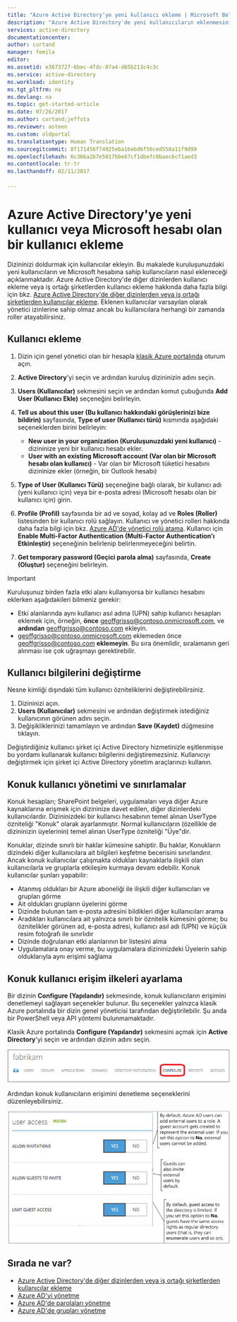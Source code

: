 ```yaml
---
title: "Azure Active Directory'ye yeni kullanıcı ekleme | Microsoft Belgeleri"
description: "Azure Active Directory'de yeni kullanıcıların eklenmesini veya kullanıcı bilgilerinin değiştirilmesini açıklar."
services: active-directory
documentationcenter: 
author: curtand
manager: femila
editor: 
ms.assetid: e3673727-6bec-4fdc-87a4-d65b213c4c3c
ms.service: active-directory
ms.workload: identity
ms.tgt_pltfrm: na
ms.devlang: na
ms.topic: get-started-article
ms.date: 07/26/2017
ms.author: curtand;jeffsta
ms.reviewer: asteen
ms.custom: oldportal
ms.translationtype: Human Translation
ms.sourcegitcommit: 8f171456f74925eba16ebd6f56ced558a11f9d99
ms.openlocfilehash: 6c366a2b7e5017bbe67cf1dbefc0baec6cf1aed3
ms.contentlocale: tr-tr
ms.lasthandoff: 02/11/2017

---
```

# <a name="add-new-users--or-users-with-microsoft-accounts-to-azure-active-directory"></a>Azure Active Directory'ye yeni kullanıcı veya Microsoft hesabı olan bir kullanıcı ekleme
Dizininizi doldurmak için kullanıcılar ekleyin. Bu makalede kuruluşunuzdaki yeni kullanıcıların ve Microsoft hesabına sahip kullanıcıların nasıl ekleneceği açıklanmaktadır. Azure Active Directory'de diğer dizinlerden kullanıcı ekleme veya iş ortağı şirketlerden kullanıcı ekleme hakkında daha fazla bilgi için bkz. [Azure Active Directory'de diğer dizinlerden veya iş ortağı şirketlerden kullanıcılar ekleme](active-directory-create-users-external.md). Eklenen kullanıcılar varsayılan olarak yönetici izinlerine sahip olmaz ancak bu kullanıcılara herhangi bir zamanda roller atayabilirsiniz.

## <a name="add-a-user"></a>Kullanıcı ekleme
1. Dizin için genel yönetici olan bir hesapla [klasik Azure portalında](https://manage.windowsazure.com) oturum açın.
2. **Active Directory**'yi seçin ve ardından kuruluş dizininizin adını seçin.
3. **Users (Kullanıcılar)** sekmesini seçin ve ardından komut çubuğunda **Add User (Kullanıcı Ekle)** seçeneğini belirleyin.
4. **Tell us about this user (Bu kullanıcı hakkındaki görüşlerinizi bize bildirin)** sayfasında, **Type of user (Kullanıcı türü)** kısmında aşağıdaki seçeneklerden birini belirleyin:

   * **New user in your organization (Kuruluşunuzdaki yeni kullanıcı)** - dizininize yeni bir kullanıcı hesabı ekler.
   * **User with an existing Microsoft account (Var olan bir Microsoft hesabı olan kullanıcı)** - Var olan bir Microsoft tüketici hesabını dizininize ekler (örneğin, bir Outlook hesabı)
5. **Type of User (Kullanıcı Türü)** seçeneğine bağlı olarak, bir kullanıcı adı (yeni kullanıcı için) veya bir e-posta adresi (Microsoft hesabı olan bir kullanıcı için) girin.
6. **Profile (Profil)** sayfasında bir ad ve soyad, kolay ad ve **Roles (Roller)** listesinden bir kullanıcı rolü sağlayın. Kullanıcı ve yönetici rolleri hakkında daha fazla bilgi için bkz. [Azure AD'de yönetici rolü atama](active-directory-assign-admin-roles.md). Kullanıcı için **Enable Multi-Factor Authentication (Multi-Factor Authentication'ı Etkinleştir)** seçeneğinin belirlenip belirlenmeyeceğini belirtin.
7. **Get temporary password (Geçici parola alma)** sayfasında, **Create (Oluştur)** seçeneğini belirleyin.

> [!IMPORTANT]
> Kuruluşunuz birden fazla etki alanı kullanıyorsa bir kullanıcı hesabını eklerken aşağıdakileri bilmeniz gerekir:
>
> * Etki alanlarında aynı kullanıcı asıl adına (UPN) sahip kullanıcı hesapları eklemek için, örneğin, **önce** geoffgrisso@contoso.onmicrosoft.com, ve **ardından** geoffgrisso@contoso.com ekleyin.
> * geoffgrisso@contoso.onmicrosoft.com eklemeden önce geoffgrisso@contoso.com **eklemeyin**. Bu sıra önemlidir, sıralamanın geri alınması ise çok uğraşmayı gerektirebilir.
>
>

## <a name="change-user-information"></a>Kullanıcı bilgilerini değiştirme
Nesne kimliği dışındaki tüm kullanıcı özniteliklerini değiştirebilirsiniz.

1. Dizininizi açın.
2. **Users (Kullanıcılar)** sekmesini ve ardından değiştirmek istediğiniz kullanıcının görünen adını seçin.
3. Değişikliklerinizi tamamlayın ve ardından **Save (Kaydet)** düğmesine tıklayın.

Değiştirdiğiniz kullanıcı şirket içi Active Directory hizmetinizle eşitlenmişse bu yordamı kullanarak kullanıcı bilgilerini değiştiremezsiniz. Kullanıcıyı değiştirmek için şirket içi Active Directory yönetim araçlarınızı kullanın.

## <a name="guest-user-management-and-limitations"></a>Konuk kullanıcı yönetimi ve sınırlamalar
Konuk hesapları; SharePoint belgeleri, uygulamaları veya diğer Azure kaynaklarına erişmek için dizininize davet edilen, diğer dizinlerdeki kullanıcılardır. Dizininizdeki bir kullanıcı hesabının temel alınan UserType özniteliği "Konuk" olarak ayarlanmıştır. Normal kullanıcıların (özellikle de dizininizin üyelerinin) temel alınan UserType özniteliği "Üye"dir.

Konuklar, dizinde sınırlı bir haklar kümesine sahiptir. Bu haklar, Konukların dizindeki diğer kullanıcılara ait bilgileri keşfetme becerisini sınırlandırır. Ancak konuk kullanıcılar çalışmakta oldukları kaynaklarla ilişkili olan kullanıcılarla ve gruplarla etkileşim kurmaya devam edebilir. Konuk kullanıcılar şunları yapabilir:

* Atanmış oldukları bir Azure aboneliği ile ilişkili diğer kullanıcıları ve grupları görme
* Ait oldukları grupların üyelerini görme
* Dizinde bulunan tam e-posta adresini bildikleri diğer kullanıcıları arama
* Aradıkları kullanıcılara ait yalnızca sınırlı bir öznitelik kümesini görme; bu öznitelikler görünen ad, e-posta adresi, kullanıcı asıl adı (UPN) ve küçük resim fotoğrafı ile sınırlıdır
* Dizinde doğrulanan etki alanlarının bir listesini alma
* Uygulamalara onay verme, bu uygulamalara dizininizdeki Üyelerin sahip olduklarıyla aynı erişimi sağlama

## <a name="set-guest-user-access-policies"></a>Konuk kullanıcı erişim ilkeleri ayarlama
Bir dizinin **Configure (Yapılandır)** sekmesinde, konuk kullanıcıların erişimini denetlemeyi sağlayan seçenekler bulunur. Bu seçenekler yalnızca klasik Azure portalında bir dizin genel yöneticisi tarafından değiştirilebilir. Şu anda bir PowerShell veya API yöntemi bulunmamaktadır.

Klasik Azure portalında **Configure (Yapılandır)** sekmesini açmak için **Active Directory**'yi seçin ve ardından dizinin adını seçin.

![Azure Active Directory'deki Configure (Yapılandır) sekmesi][1]

Ardından konuk kullanıcıların erişimini denetleme seçeneklerini düzenleyebilirsiniz.

![konuk kullanıcılara yönelik erişim denetimi seçenekleri][2]

## <a name="whats-next"></a>Sırada ne var?
* [Azure Active Directory'de diğer dizinlerden veya iş ortağı şirketlerden kullanıcılar ekleme](active-directory-create-users-external.md)
* [Azure AD'yi yönetme](active-directory-administer.md)
* [Azure AD'de parolaları yönetme](active-directory-manage-passwords.md)
* [Azure AD'de grupları yönetme](active-directory-manage-groups.md)

<!--Image references-->
[1]: ./media/active-directory-create-users/RBACDirConfigTab.png
[2]: ./media/active-directory-create-users/RBACGuestAccessControls.png

